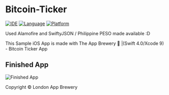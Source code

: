 # Bitcoin-Ticker
[![IDE](https://img.shields.io/badge/Xcode-9-blue.svg)](https://developer.apple.com/xcode/)
[![Language](https://img.shields.io/badge/swift-4-orange.svg)](https://swift.org)
[![Platform](https://img.shields.io/badge/platform-iOS%2011-green.svg)](https://developer.apple.com/ios/)

Used Alamofire and SwiftyJSON / Philippine PESO made available :D

This Sample iOS App is made with The App Brewery 📱 |(Swift 4.0/Xcode 9) - Bitcoin Ticker App

## Finished App
![Finished App](http://i.giphy.com/l0HlQGzz2MQCKIBI4.gif)

Copyright © London App Brewery
